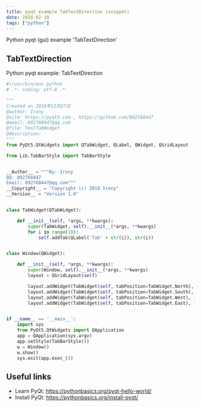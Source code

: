 ```yaml
---
title: pyqt example TabTextDirection (snippet)
date: 2020-02-10
tags: ["python"]
---
```

Python pyqt (gui) example 'TabTextDirection'


## TabTextDirection

Python pyqt example: TabTextDirection

```python
#!/usr/bin/env python
# -*- coding: utf-8 -*-

"""
Created on 2018年12月27日
@author: Irony
@site: https://pyqt5.com , https://github.com/892768447
@email: 892768447@qq.com
@file: TestTabWidget
@description: 
"""
from PyQt5.QtWidgets import QTabWidget, QLabel, QWidget, QGridLayout

from Lib.TabBarStyle import TabBarStyle


__Author__ = """By: Irony
QQ: 892768447
Email: 892768447@qq.com"""
__Copyright__ = "Copyright (c) 2018 Irony"
__Version__ = "Version 1.0"


class TabWidget(QTabWidget):

    def __init__(self, *args, **kwargs):
        super(TabWidget, self).__init__(*args, **kwargs)
        for i in range(10):
            self.addTab(QLabel('Tab' + str(i)), str(i))


class Window(QWidget):

    def __init__(self, *args, **kwargs):
        super(Window, self).__init__(*args, **kwargs)
        layout = QGridLayout(self)

        layout.addWidget(TabWidget(self, tabPosition=TabWidget.North), 0, 1)
        layout.addWidget(TabWidget(self, tabPosition=TabWidget.South), 2, 1)
        layout.addWidget(TabWidget(self, tabPosition=TabWidget.West), 1, 0)
        layout.addWidget(TabWidget(self, tabPosition=TabWidget.East), 1, 2)


if __name__ == '__main__':
    import sys
    from PyQt5.QtWidgets import QApplication
    app = QApplication(sys.argv)
    app.setStyle(TabBarStyle())
    w = Window()
    w.show()
    sys.exit(app.exec_())


```

## Useful links

- Learn PyQt: https://pythonbasics.org/pyqt-hello-world/
- Install PyQt: https://pythonbasics.org/install-pyqt/
